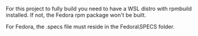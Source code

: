 For this project to fully build you need to have a WSL distro with rpmbuild installed. If not, the Fedora rpm package won't be built.

For Fedora, the .specs file must reside in the Fedora\SPECS folder.
